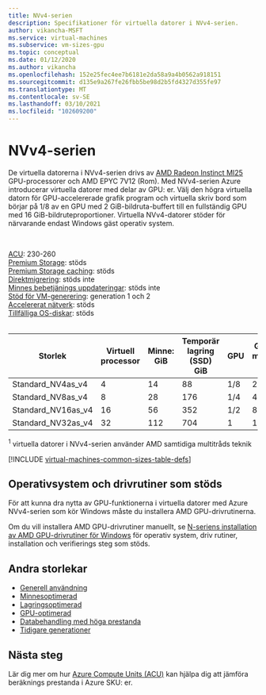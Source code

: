 ```yaml
---
title: NVv4-serien
description: Specifikationer för virtuella datorer i NVv4-serien.
author: vikancha-MSFT
ms.service: virtual-machines
ms.subservice: vm-sizes-gpu
ms.topic: conceptual
ms.date: 01/12/2020
ms.author: vikancha
ms.openlocfilehash: 152e25fec4ee7b6181e2da58a9a4b0562a918151
ms.sourcegitcommit: d135e9a267fe26fbb5be98d2b5fd4327d355fe97
ms.translationtype: MT
ms.contentlocale: sv-SE
ms.lasthandoff: 03/10/2021
ms.locfileid: "102609200"
---
```

# <a name="nvv4-series"></a>NVv4-serien 

De virtuella datorerna i NVv4-serien drivs av [AMD Radeon Instinct MI25](https://www.amd.com/en/products/professional-graphics/instinct-mi25) GPU-processorer och AMD EPYC 7V12 (Rom). Med NVv4-serien Azure introducerar virtuella datorer med delar av GPU: er. Välj den högra virtuella datorn för GPU-accelererade grafik program och virtuella skriv bord som börjar på 1/8 av en GPU med 2 GiB-bildruta-buffert till en fullständig GPU med 16 GiB-bildruteproportioner. Virtuella NVv4-datorer stöder för närvarande endast Windows gäst operativ system.

<br>

[ACU](acu.md): 230-260<br>
[Premium Storage](premium-storage-performance.md): stöds<br>
[Premium Storage caching](premium-storage-performance.md): stöds<br>
[Direktmigrering](maintenance-and-updates.md): stöds inte<br>
[Minnes bebetjänings uppdateringar](maintenance-and-updates.md): stöds inte<br>
[Stöd för VM-generering](generation-2.md): generation 1 och 2<br>
[Accelererat nätverk](../virtual-network/create-vm-accelerated-networking-cli.md): stöds<br>
[Tillfälliga OS-diskar](ephemeral-os-disks.md): stöds <br>
<br>

| Storlek | Virtuell processor | Minne: GiB | Temporär lagring (SSD) GiB | GPU | GPU-minne: GiB | Maximalt antal datadiskar | Högsta antal nätverkskort/förväntad nätverks bandbredd (Mbit/s) |
| --- | --- | --- | --- | --- | --- | --- | --- |
| Standard_NV4as_v4 |4 |14 |88 | 1/8 | 2 | 4 | 2/1 000 |
| Standard_NV8as_v4 |8 |28 |176 | 1/4 | 4 | 8 | 4/2 000 |
| Standard_NV16as_v4 |16 |56 |352 | 1/2 | 8 | 16 | 8/4 000 |
| Standard_NV32as_v4 |32 |112 |704 | 1 | 16 | 32 | 8 / 8000 |

<sup>1</sup> virtuella datorer i NVv4-serien använder AMD samtidiga multitråds teknik

[!INCLUDE [virtual-machines-common-sizes-table-defs](../../includes/virtual-machines-common-sizes-table-defs.md)]

## <a name="supported-operating-systems-and-drivers"></a>Operativsystem och drivrutiner som stöds

För att kunna dra nytta av GPU-funktionerna i virtuella datorer med Azure NVv4-serien som kör Windows måste du installera AMD GPU-drivrutinerna.

Om du vill installera AMD GPU-drivrutiner manuellt, se [N-seriens installation av AMD GPU-drivrutiner för Windows](./windows/n-series-amd-driver-setup.md) för operativ system, driv rutiner, installation och verifierings steg som stöds.

## <a name="other-sizes"></a>Andra storlekar

- [Generell användning](sizes-general.md)
- [Minnesoptimerad](sizes-memory.md)
- [Lagringsoptimerad](sizes-storage.md)
- [GPU-optimerad](sizes-gpu.md)
- [Databehandling med höga prestanda](sizes-hpc.md)
- [Tidigare generationer](sizes-previous-gen.md)

## <a name="next-steps"></a>Nästa steg

Lär dig mer om hur [Azure Compute Units (ACU)](acu.md) kan hjälpa dig att jämföra beräknings prestanda i Azure SKU: er.
